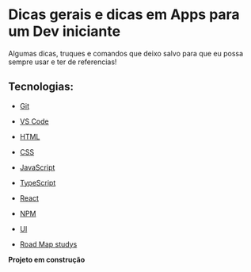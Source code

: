 # Dicas gerais e dicas em Apps para um Dev iniciante

Algumas dicas, truques e comandos que deixo salvo para que eu possa sempre usar e ter de referencias!

## Tecnologias:

- [Git](https://github.com/MikaaZz/Dicas_apps_dev/blob/master/Git.md)

- [VS Code](https://github.com/MikaaZz/Dicas_apps_dev/blob/master/VSCode.md)

- [HTML](https://github.com/MikaaZz/Dicas_apps_dev/blob/master/HTML.md)

- [CSS](https://github.com/MikaaZz/Dicas_apps_dev/blob/master/CSS.md)

- [JavaScript](https://github.com/MikaaZz/Dicas_apps_dev/blob/master/JavaScript.md)

- [TypeScript](https://github.com/MikaaZz/Dicas_apps_dev/blob/master/TypeScript.md)

- [React](https://github.com/MikaaZz/Dicas_apps_dev/blob/master/React.md)

- [NPM](https://github.com/MikaaZz/Dicas_apps_dev/blob/master/Npm.md)

- [UI](https://github.com/MikaaZz/Dicas_apps_dev/blob/master/Ui.md)

- [Road Map studys](https://github.com/MikaaZz/Dicas_apps_dev/blob/master/RoadMap.md)

**Projeto em construção**





